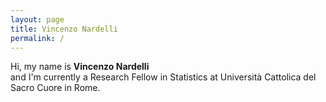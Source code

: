 ```yaml
---
layout: page
title: Vincenzo Nardelli
permalink: /
---
```


<p class="intro pb-6 wow fadeIn"><span class="intro_big">Hi, my name is <span class="link-after3 wow headShake"><b>Vincenzo Nardelli</b></span><br>
<span class="intro pb-5 wow fadeIn" data-wow-delay="2s">and I'm currently a <span class="link-after2">Research Fellow in Statistics</span> at <span class="link-after2">Università Cattolica del Sacro Cuore</span> in Rome</span>. </span></p>


<!--

<h2 class="pt-5 pb-3 wow fadeIn" data-wow-delay="2s">Latest pubblications</h2>

<div class="row wow fadeIn" data-wow-delay="2s">



  <div class="col-sm-6">

 <div class="card">
  <img src="{{ site.url }}/img/covid.jpg" class="card-img-top" alt="..." style="margin:0;">

  <div class="card-body">
    <h5 class="card-title">A sample approach to the estimation of the critical parameters of the SARS-CoV-2 epidemics an operational design</h5>
        <p class="card-text"><small class="text-muted">Pre-print on ArXiv</small></p>

  </div>
</div>


</div>

  <div class="col-sm-6">
   
 <div class="card">
 <img src="{{ site.url }}/img/spatial.jpg" class="card-img-top" alt="..." style="margin:0;">
  <div class="card-body">
    <h5 class="card-title">On Spatial Lag Models estimated using crowdsourcing, web-scraping or other unconventionally collected data</h5>
    <p class="card-text"><small class="text-muted">Pre-print on ArXiv</small></p>
  </div>
</div>

</div>
</div>


 <div class="row">
{% include about/skills.html title="Programming Skills" source=site.data.programming-skills %}
{% include about/skills.html title="Other Skills" source=site.data.other-skills %} 
</div>
<div class="row wow fadeIn pt-5" data-wow-delay="4s">
{% include about/timeline.html %}
</div>-->